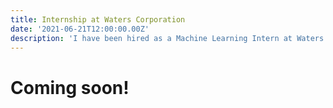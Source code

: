 ```yaml
---
title: Internship at Waters Corporation
date: '2021-06-21T12:00:00.00Z'
description: 'I have been hired as a Machine Learning Intern at Waters Corporation, where I will be developing python web apps for mass spectrometry imaging.'
---
```


# Coming soon!
